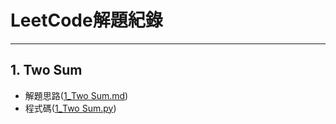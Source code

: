 # LeetCode解題紀錄
*****
## 1. Two Sum
- 解題思路([1_Two Sum.md](https://github.com/YuTing4906/LeetCode/blob/main/1/1_Two%20Sum.md "解題思路"))
- 程式碼([1_Two Sum.py](https://github.com/YuTing4906/LeetCode/blob/main/1/1_Two%20Sum.py "程式碼"))
